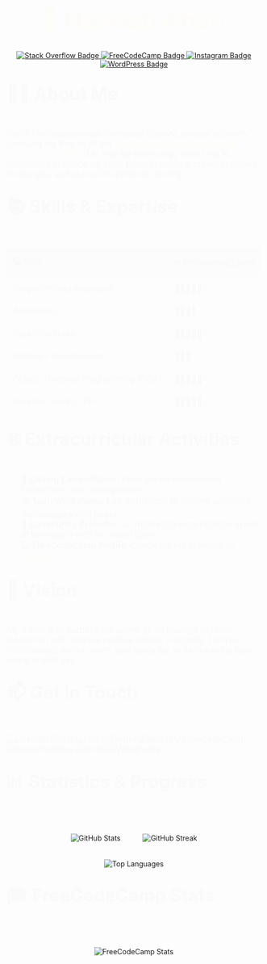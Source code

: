 <h1 align="center" style="font-size: 3.5em; color: #FFD700; animation: fadeIn 2s;">🌟 Haseeb Khan</h1>

<p align="center">
    <a href="https://stackoverflow.com/users/23202579/haseeb-khan?tab=profile" target="_blank">
        <img src="https://img.shields.io/badge/Stack_Overflow-FFD700?style=for-the-badge&logo=stackoverflow" alt="Stack Overflow Badge">
    </a>
    <a href="https://www.freecodecamp.org/Haseeb__Khan" target="_blank">
        <img src="https://img.shields.io/badge/FreeCodeCamp-FFD700?style=for-the-badge&logo=freecodecamp" alt="FreeCodeCamp Badge">
    </a>
    <a href="https://www.instagram.com/haseebe_khan" target="_blank">
        <img src="https://img.shields.io/badge/Instagram-FFD700?style=for-the-badge&logo=instagram" alt="Instagram Badge">
    </a>
    <a href="https://wordpress.com/home/haseebullahkhan6.wordpress.com" target="_blank">
        <img src="https://img.shields.io/badge/WordPress-FFD700?style=for-the-badge&logo=wordpress" alt="WordPress Badge">
    </a>
</p>

<h2 style="font-size: 2.5em; color: #343A40; animation: slideIn 2s;">👨‍🎓 About Me</h2>
<p style="font-size: 1.2em; animation: fadeIn 2s; color: #343A40;">
    Hello! I am a passionate Computer Science student currently pursuing my degree at the 
    <a href="https://www.umt.edu.pk" style="color: #FFD700; text-decoration: underline;">University of Management and Technology (UMT)</a>. 
    My love for technology drives me to continually enhance my skills through exciting projects, coding challenges, and real-world problem-solving.
</p>

<h2 style="font-size: 2.5em; color: #343A40; animation: slideIn 2s;">📚 Skills & Expertise</h2>
<table align="center" style="width: 100%; border-collapse: collapse; font-size: 1.2em; animation: fadeIn 2s;">
    <thead>
        <tr style="background-color: #F8F9FA;">
            <th style="padding: 12px; text-align: left; border-bottom: 2px solid #ddd; color: #343A40;">💻 Skill</th>
            <th style="padding: 12px; text-align: left; border-bottom: 2px solid #ddd; color: #343A40;">🔥 Proficiency Level</th>
        </tr>
    </thead>
    <tbody>
        <tr>
            <td style="padding: 12px; border-bottom: 1px solid #ddd; color: #343A40;">Programming Languages</td>
            <td style="padding: 12px; border-bottom: 1px solid #ddd; color: #343A40;">🌟🌟🌟🌟🌟</td>
        </tr>
        <tr>
            <td style="padding: 12px; border-bottom: 1px solid #ddd; color: #343A40;">Algorithms</td>
            <td style="padding: 12px; border-bottom: 1px solid #ddd; color: #343A40;">🌟🌟🌟🌟</td>
        </tr>
        <tr>
            <td style="padding: 12px; border-bottom: 1px solid #ddd; color: #343A40;">Data Structures</td>
            <td style="padding: 12px; border-bottom: 1px solid #ddd; color: #343A40;">🌟🌟🌟🌟🌟</td>
        </tr>
        <tr>
            <td style="padding: 12px; border-bottom: 1px solid #ddd; color: #343A40;">Software Development</td>
            <td style="padding: 12px; border-bottom: 1px solid #ddd; color: #343A40;">🌟🌟🌟</td>
        </tr>
        <tr>
            <td style="padding: 12px; border-bottom: 1px solid #ddd; color: #343A40;">Object-Oriented Programming (OOP)</td>
            <td style="padding: 12px; border-bottom: 1px solid #ddd; color: #343A40;">🌟🌟🌟🌟🌟</td>
        </tr>
        <tr>
            <td style="padding: 12px; border-bottom: 1px solid #ddd; color: #343A40;">Problem Solving (PF)</td>
            <td style="padding: 12px; border-bottom: 1px solid #ddd; color: #343A40;">🌟🌟🌟🌟🌟</td>
        </tr>
    </tbody>
</table>

<h2 style="font-size: 2.5em; color: #343A40; animation: slideIn 2s;">🌐 Extracurricular Activities</h2>
<ul style="font-size: 1.2em; animation: fadeIn 2s; list-style-type: none; color: #343A40;">
    <li>🎯 <strong>Coding Competitions:</strong> Participated in numerous hackathons and coding events.</li>
    <li>🛠️ <strong>Tech Workshops:</strong> Led workshops to explore emerging technologies with peers.</li>
    <li>🤝 <strong>Community Projects:</strong> Contributed to local projects aimed at leveraging tech for social good.</li>
    <li>💻 <strong>FreeCodeCamp Profile:</strong> Check out my progress on <a href="https://www.freecodecamp.org/Haseeb__Khan" style="color: #FFD700; text-decoration: underline;">FreeCodeCamp</a>.</li>
</ul>

<h2 style="font-size: 2.5em; color: #343A40; animation: slideIn 2s;">🚀 Vision</h2>
<p style="font-size: 1.2em; animation: fadeIn 2s; color: #343A40;">
    My vision is to harness the power of technology to foster innovation and create a positive impact in society. I aim to continuously evolve, learn, and apply my skills in solving real-world challenges.
</p>

<h2 style="font-size: 2.5em; color: #343A40; animation: slideIn 2s;">📫 Get in Touch</h2>
<p style="font-size: 1.2em; animation: fadeIn 2s; color: #343A40;">
    <a href="https://www.linkedin.com/in/haseebkhan" style="text-decoration: none;">
        <img src="https://img.shields.io/badge/LinkedIn-FFD700?style=for-the-badge&logo=linkedin&logoColor=white" alt="LinkedIn">
    </a>
    <a href="https://www.instagram.com/haseebkhan" style="text-decoration: none;">
        <img src="https://img.shields.io/badge/Instagram-FFD700?style=for-the-badge&logo=instagram&logoColor=white" alt="Instagram">
    </a>
    <a href="https://twitter.com/haseebkhan" style="text-decoration: none;">
        <img src="https://img.shields.io/badge/Twitter-FFD700?style=for-the-badge&logo=twitter&logoColor=white" alt="Twitter">
    </a>
    <a href="https://www.reddit.com/user/haseebkhan" style="text-decoration: none;">
        <img src="https://img.shields.io/badge/Reddit-FFD700?style=for-the-badge&logo=reddit&logoColor=white" alt="Reddit">
    </a>
    <a href="https://www.freecodecamp.org/Haseeb__Khan" style="text-decoration: none;">
        <img src="https://img.shields.io/badge/FreeCodeCamp-FFD700?style=for-the-badge&logo=freecodecamp&logoColor=white" alt="FreeCodeCamp">
    </a>
    <a href="https://stackoverflow.com/users/your-id/haseebkhan" style="text-decoration: none;">
        <img src="https://img.shields.io/badge/StackOverflow-FFD700?style=for-the-badge&logo=stackoverflow&logoColor=white" alt="StackOverflow">
    </a>
    <a href="mailto:haseeb@example.com" style="text-decoration: none;">
        <img src="https://img.shields.io/badge/Gmail-FFD700?style=for-the-badge&logo=gmail&logoColor=white" alt="Email">
    </a>
    <a href="https://haseebkhan.wordpress.com" style="text-decoration: none;">
        <img src="https://img.shields.io/badge/WordPress-FFD700?style=for-the-badge&logo=wordpress&logoColor=white" alt="WordPress">
    </a>
</p>

<h2 style="font-size: 2.5em; color: #343A40; animation: slideIn 2s;">📊 Statistics & Progress</h2>
<p align="center">
    <img src="https://github-readme-stats.vercel.app/api?username=Haseeb90302348&show_icons=true&theme=radical" alt="GitHub Stats" style="margin: 20px;"/>
    <img src="https://github-readme-streak-stats.herokuapp.com/?user=Haseeb90302348&theme=radical" alt="GitHub Streak" style="margin: 20px;"/>
</p>
<p align="center">
    <img src="https://github-readme-stats.vercel.app/api/top-langs/?username=Haseeb90302348&layout=compact&theme=radical" alt="Top Languages"/>
</p>

<h2 style="font-size: 2.5em; color: #343A40; animation: slideIn 2s;">🎓 FreeCodeCamp Stats</h2>
<p align="center">
    <img src="https://api.freecodecamp.org/user/Haseeb__Khan" alt="FreeCodeCamp Stats" style="margin: 20px;"/>
</p>

<style>
    @keyframes fadeIn {
        from { opacity: 0; }
        to { opacity: 1; }
    }
    @keyframes slideIn {
        from { transform: translateY(-20px); opacity: 0; }
        to { transform: translateY(0); opacity: 1; }
    }
</style>
